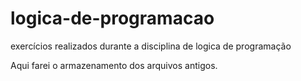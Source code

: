 # logica-de-programacao
exercícios realizados durante a disciplina de logica de programação

Aqui farei o armazenamento dos arquivos antigos.
